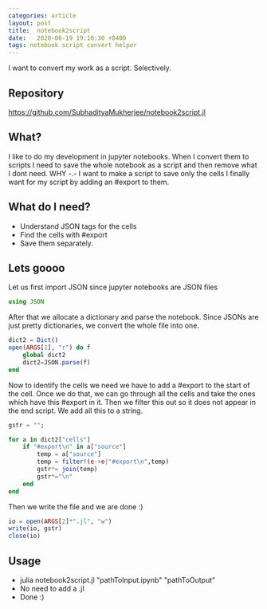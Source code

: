 ```yaml
---
categories: article
layout: post
title:  notebook2script
date:   2020-06-19 19:10:30 +0400
tags: notebook script convert helper
---
```


I want to convert my work as a script. Selectively.

## Repository

<https://github.com/SubhadityaMukherjee/notebook2script.jl>

## What?
I like to do my development in jupyter notebooks. When I convert them to scripts I need to save the whole notebook as a script and then remove what I dont need. WHY -.-
I want to make a script to save only the cells I finally want for my script by adding an #export to them.

## What do I need?
- Understand JSON tags for the cells
- Find the cells with #export
- Save them separately.

## Lets goooo
Let us first import JSON since jupyter notebooks are JSON files

```julia 
using JSON
``` 

After that we allocate a dictionary and parse the notebook. Since JSONs are just pretty dictionaries, we convert the whole file into one.

```julia 
dict2 = Dict()
open(ARGS[1], "r") do f
    global dict2
    dict2=JSON.parse(f)  
end

``` 

Now to identify the cells we need we have to add a #export to the start of the cell. Once we do that, we can go through all the cells and take the ones which have this #export in it. Then we filter this out so it does not appear in the end script. We add all this to a string. 

```julia 
gstr = "";

for a in dict2["cells"]
    if "#export\n" in a["source"]
        temp = a["source"]
        temp = filter!(e->e|"#export\n",temp)
        gstr*= join(temp)
        gstr*="\n"
    end
end
```

Then we write the file and we are done :)

```julia 
io = open(ARGS[2]*".jl", "w")
write(io, gstr)
close(io)
```

## Usage

- julia notebook2script.jl "pathToInput.ipynb" "pathToOutput"
- No need to add a .jl
- Done :)
